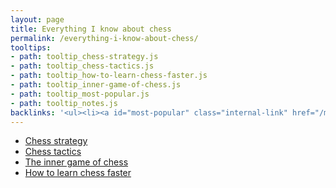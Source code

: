 ```yaml
---
layout: page
title: Everything I know about chess
permalink: /everything-i-know-about-chess/
tooltips: 
- path: tooltip_chess-strategy.js
- path: tooltip_chess-tactics.js
- path: tooltip_how-to-learn-chess-faster.js
- path: tooltip_inner-game-of-chess.js
- path: tooltip_most-popular.js
- path: tooltip_notes.js
backlinks: '<ul><li><a id="most-popular" class="internal-link" href="/most-popular/">Most popular</a></li><li><a id="notes" class="internal-link" href="/notes/">Notes</a></li></ul>'
---
```


* <a id="chess-strategy" class="internal-link" href="/chess-strategy/">Chess strategy</a>
* <a id="chess-tactics" class="internal-link" href="/chess-tactics/">Chess tactics</a>
* <a id="inner-game-of-chess" class="internal-link" href="/inner-game-of-chess/">The inner game of chess</a>
* <a id="how-to-learn-chess-faster" class="internal-link" href="/how-to-learn-chess-faster/">How to learn chess faster</a>